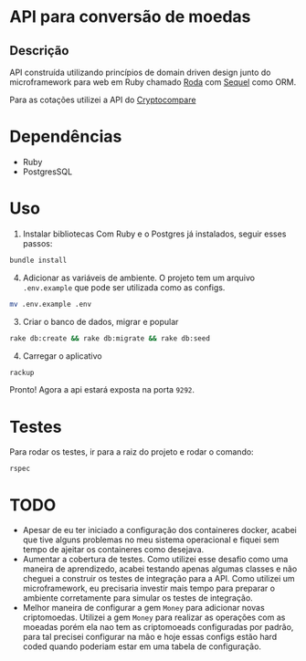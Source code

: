 # API para conversão de moedas

## Descrição
API construída utilizando princípios de domain driven design junto do microframework para web em Ruby chamado [Roda](https://github.com/jeremyevans/roda) com [Sequel](https://github.com/jeremyevans/sequel) como ORM.

Para as cotações utilizei a API do [Cryptocompare](https://www.cryptocompare.com/)

# Dependências
- Ruby
- PostgresSQL

# Uso

1. Instalar bibliotecas
Com Ruby e o Postgres já instalados, seguir esses passos:
```zsh
bundle install
```
4. Adicionar as variáveis de ambiente. O projeto tem um arquivo `.env.example` que pode ser utilizada como as configs.
```zsh
mv .env.example .env
```
3. Criar o banco de dados, migrar e popular
```zsh
rake db:create && rake db:migrate && rake db:seed
```
4. Carregar o aplicativo
```zsh
rackup
```

Pronto! Agora a api estará exposta na porta `9292`.

# Testes

Para rodar os testes, ir para a raiz do projeto e rodar o comando:
```
rspec
```

# TODO
 - Apesar de eu ter iniciado a configuração dos containeres docker, acabei que tive alguns problemas no meu sistema operacional e fiquei sem tempo de ajeitar os containeres como desejava.
 - Aumentar a cobertura de testes. Como utilizei esse desafio como uma maneira  de aprendizedo, acabei testando apenas algumas classes e não cheguei a construir os testes de integração para a API. Como utilizei um microframework, eu precisaria investir mais tempo para preparar o ambiente corretamente para simular os testes de integração.
 - Melhor maneira de configurar a gem `Money` para adicionar novas criptomoedas. Utilizei a gem `Money` para realizar as operações com as moeadas porém ela nao tem as criptomoeads configuradas por padrão, para tal precisei configurar na mão e hoje essas configs estão hard coded quando poderiam estar em uma tabela de configuração.
